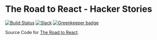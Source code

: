 # The Road to React - Hacker Stories

[![Build Status](https://travis-ci.org/the-road-to-learn-react/hacker-stories.svg?branch=master)](https://travis-ci.org/the-road-to-learn-react/hacker-stories) [![Slack](https://slack-the-road-to-learn-react.wieruch.com/badge.svg)](https://slack-the-road-to-learn-react.wieruch.com/) [![Greenkeeper badge](https://badges.greenkeeper.io/the-road-to-learn-react/hacker-stories.svg)](https://greenkeeper.io/)

Source Code for [The Road to React](https://roadtoreact.com).
